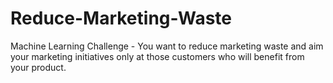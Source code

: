 # Reduce-Marketing-Waste
Machine Learning Challenge - You want to reduce marketing waste and aim your marketing initiatives only at those customers who will benefit from your product.
